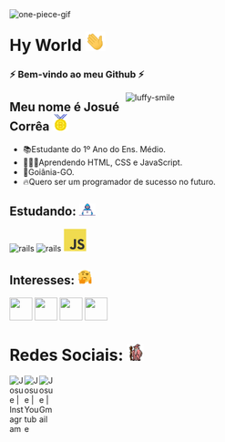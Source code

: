 <img align="left" alt="one-piece-gif" width="250px" src="https://media1.giphy.com/media/UTek0q3N8osh8agH4Y/giphy.gif?cid=ecf05e477vagtq176qhqtyz4a4ygkiixgqlx3dr2mdjqghvv&rid=giphy.gif&ct=g">

# Hy World <img src="https://github.com/SatYu26/SatYu26/blob/master/Assets/Hi.gif" width="35px">

### ⚡ Bem-vindo ao meu Github ⚡

<img align="right" alt="luffy-smile" width="300px" src="https://i.pinimg.com/originals/0d/98/b2/0d98b2916254548f2c79a57eb8768969.jpg">

## Meu nome é Josué Corrêa <img src="https://github.com/SatYu26/SatYu26/blob/master/Assets/Medal.gif?raw=true" width="29px">
- 📚Estudante do 1º Ano do Ens. Médio. 
- 👨🏻‍💻Aprendendo HTML, CSS e JavaScript.
- 🏡Goiânia-GO.
- 🔥Quero ser um programador de sucesso no futuro.

## Estudando: <img src="https://github.com/SatYu26/SatYu26/blob/master/Assets/Developer.gif?raw=true" width="29px">
<img src="https://i.pinimg.com/originals/c5/73/ff/c573ff5552d6da9a1d28ec4e27cd1445.png" alt="rails" width="40" height="40" style="max-width:100%;"></img>
<img src="https://i.pinimg.com/originals/b8/48/d5/b848d5d9bb221592064de0f356f61676.png" alt="rails" width="40" height="40" style="max-width:100%;"></img>
<img src="https://raw.githubusercontent.com/devicons/devicon/master/icons/javascript/javascript-original.svg" alt="rails" width="40" height="40" style="max-width:100%;"></img>

## Interesses: <img src="https://github.com/SatYu26/SatYu26/blob/master/Assets/hmm.gif?raw=true" width="26px">
<img src="https://cdn4.iconfinder.com/data/icons/logos-3/600/React.js_logo-256.png" tittle="REACT" width="40" height="40" style="max-width:100%;"></img>
<img src="https://cdn4.iconfinder.com/data/icons/logos-and-brands/512/233_Node_Js_logo-256.png" tittle="NODE JS" width="40" height="40" style="max-width:100%;"></img>
<img src="https://i.pinimg.com/originals/93/8d/34/938d34a289e79b9a763426e9d11ff8a2.png" tittle="NEXT.JS" width="40" height="40" style="max-width:100%;"></img>
<img src="https://img2.gratispng.com/20181117/gha/kisspng-scalable-vector-graphics-javascript-python-logo-python-png-5bf04ce99623e3.916632641542474985615.jpg" tittle="NEXT.JS" width="40" height="40" style="max-width:100%;"></img>

#  Redes Sociais: <img src="https://github.com/SatYu26/SatYu26/blob/master/Assets/gandalf_parrot.gif?raw=true" width="29px">
  <a href="https://www.instagram.com/josuecorrea.sz/">
    <img align="left" alt="Josue | Instagram" width="26px" src="https://i.pinimg.com/originals/4a/8c/23/4a8c23476a7c20c5bee2a752a6f96e9e.png" />
  </a> &nbsp;&nbsp;
  <a href="https://twitter.com/amordavivikk">
    <img align="left" alt="Josue | Youtube" width="26px" src="https://logodownload.org/wp-content/uploads/2014/09/twitter-logo-2-1.png" />
  </a> &nbsp;&nbsp;
  <a href="mailto:josuejoshua2005@gmail.com">
    <img align="left" alt="Josue | Gmail" width="26px" src="https://i.pinimg.com/originals/2c/1a/75/2c1a7560c88ea83e6b2593cd07af8ad8.png" />
  </a>


<!--
**zezinnnnn/zezinnnnn** is a ✨ _special_ ✨ repository because its `README.md` (this file) appears on your GitHub profile.

Here are some ideas to get you started:

- 🔭 I’m currently working on ...
- 🌱 I’m currently learning ...
- 👯 I’m looking to collaborate on ...
- 🤔 I’m looking for help with ...
- 💬 Ask me about ...
- 📫 How to reach me: ...
- 😄 Pronouns: ...
- ⚡ Fun fact: ...
-->
